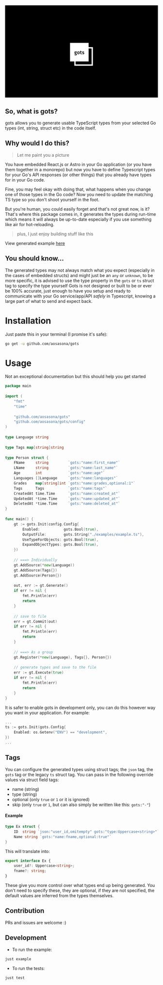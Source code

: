 ![gots](./assets/gots.png)

## So, what is gots?

gots allows you to generate usable TypeScript types from your selected Go types (int, string, struct etc) in the code itself.

## Why would I do this?

> Let me paint you a picture

You have embedded React.js or Astro in your Go application (or you have them together in a monorepo) but now you have to define Typescript types for your Go's API responses (or other things) that you already have types for in your Go code.

Fine, you may feel okay with doing that, what happens when you change one of those types in the Go code? Now you need to update the matching TS type so you don't shoot yourself in the foot.

But you're human, you could easily forget and that's not great now, is it? That's where this package comes in, it generates the types during run-time which means it will always be up-to-date especially if you use something like air for hot-reloading.

> plus, I just enjoy building stuff like this

View generated example [here](./examples/example.ts)

## You should know...

The generated types may not always match what you expect (especially in the cases of embedded structs) and might just be an `any` or `unknown`, to be more specific, it is advised to use the type property in the `gots` or `ts` struct tag to specify the type yourself
Gots is not designed or built to be or ever be 100% accurate, just enough to have you setup and ready to communicate with your Go service/app/API _safely_ in Typescript, knowing a large part of what to send and expect back.

# Installation

Just paste this in your terminal (I promise it's safe):

```bash
go get -u github.com/aosasona/gots
```

# Usage

Not an exceptional documentation but this should help you get started

```go
package main

import (
	"fmt"
	"time"

	"github.com/aosasona/gots"
	"github.com/aosasona/gots/config"
)

type Language string

type Tags map[string]string

type Person struct {
	FName     string         `gots:"name:first_name"`
	LName     string         `gots:"name:last_name"`
	Age       int            `gots:"name:age"`
	Languages []Language     `gots:"name:languages"`
	Grades    map[string]int `gots:"name:grades,optional:1"`
	Tags      Tags           `gots:"name:tags"`
	CreatedAt time.Time      `gots:"name:created_at"`
	UpdatedAt *time.Time     `gots:"name:updated_at"`
	DeletedAt *time.Time     `gots:"name:deleted_at"`
}

func main() {
	gt := gots.Init(config.Config{
		Enabled:           gots.Bool(true),
		OutputFile:        gots.String("./examples/example.ts"),
		UseTypeForObjects: gots.Bool(true),
		ExpandObjectTypes: gots.Bool(true),
	})

	// ===> Individually
	gt.AddSource(*new(Language))
	gt.AddSource(Tags{})
	gt.AddSource(Person{})

	out, err := gt.Generate()
	if err != nil {
		fmt.Println(err)
		return
	}

	// save to file
	err = gt.Commit(out)
	if err != nil {
		fmt.Println(err)
		return
	}

	// ===> As a group
	gt.Register(*new(Language), Tags{}, Person{})

	// generate types and save to the file
	err := gt.Execute(true)
	if err != nil {
		fmt.Println(err)
		return
	}
}
```

It is safer to enable gots in development only, you can do this however way you want in your application. For example:

```go
...
ts := gots.Init(gots.Config{
	Enabled: os.Getenv("ENV") == "development",
})
...
```

## Tags

You can configure the generated types using struct tags; the `json` tag, the `gots` tag or the legacy `ts` struct tag. You can pass in the following override values via struct field tags:

- name (string)
- type (string)
- optional (only `true` or `1` or it is ignored)
- skip (only `true` or `1`, but can also simply be written like this: `gots:"-"`)

#### Example

```go
type Ex struct {
	ID	string `json:"user_id,omitempty" gots:"type:Uppercase<string>"`
	Name string `gots:"name:fname,optional:true"`
}
```

This will translate into:

```typescript
export interface Ex {
	user_id?: Uppercase<string>;
	fname?: string;
}
```

These give you more control over what types end up being generated. You don't need to specify these, they are optional, if they are not specified, the default values are inferred from the types themselves.

## Contribution

PRs and issues are welcome :)

## Development

- To run the example:

```sh
just example
```

- To run the tests:

```sh
just test
```
